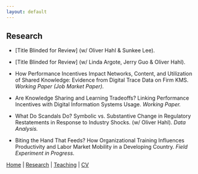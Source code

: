 ```yaml
---
layout: default
---
```


## Research

* [Title Blinded for Review] (w/ Oliver Hahl & Sunkee Lee).

* [Title Blinded for Review] (w/ Linda Argote, Jerry Guo & Oliver Hahl).

* How Performance Incentives Impact Networks, Content, and Utilization of Shared Knowledge: Evidence from Digital Trace Data on Firm KMS. _Working Paper (Job Market Paper)._

* Are Knowledge Sharing and Learning Tradeoffs? Linking Performance Incentives with Digital Information Systems Usage. _Working Paper._

* What Do Scandals Do? Symbolic vs. Substantive Change in Regulatory Restatements in Response to Industry Shocks. (w/ Oliver Hahl). _Data Analysis._

* Biting the Hand That Feeds? How Organizational Training Influences Productivity and Labor Market Mobility in a Developing Country. _Field Experiment in Progress._

[Home](./index.html) | [Research](./research.html) | [Teaching](./teaching.html) | [CV](./CV.html)  
